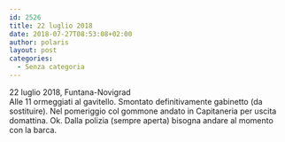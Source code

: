 ```yaml
---
id: 2526
title: 22 luglio 2018
date: 2018-07-27T08:53:08+02:00
author: polaris
layout: post
categories:
  - Senza categoria
---
```

22 luglio 2018, Funtana-Novigrad  
Alle 11 ormeggiati al gavitello. Smontato definitivamente gabinetto (da sostituire). Nel pomeriggio col gommone andato in Capitaneria per uscita domattina. Ok. Dalla polizia (sempre aperta) bisogna andare al momento con la barca.